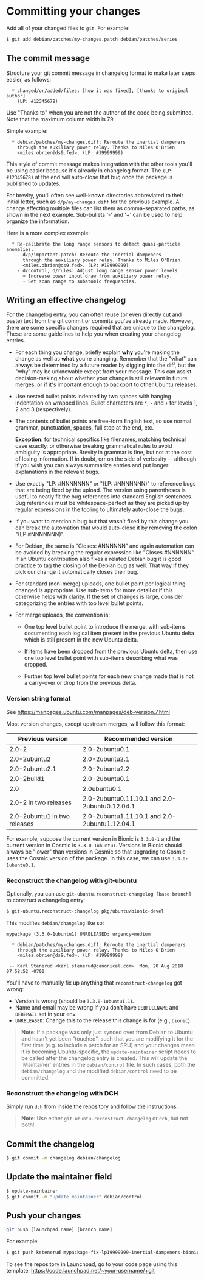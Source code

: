 # Committing your changes

Add all of your changed files to `git`. For example:

```bash
$ git add debian/patches/my-changes.patch debian/patches/series
```

## The commit message

Structure your git commit message in changelog format to make later steps
easier, as follows:

```text
  * changed/or/added/files: [how it was fixed], [thanks to original author]
    (LP: #12345678)
```

Use "Thanks to" when you are not the author of the code being submitted. Note
that the maximum column width is 79.

Simple example:

```text
  * debian/patches/my-changes.diff: Reroute the inertial dampeners
    through the auxiliary power relay. Thanks to Miles O'Brien
    <miles.obrien@ds9.fed>. (LP: #19999999)
```

This style of commit message makes integration with the other tools you'll be
using easier because it's already in changelog format. The `(LP: #12345678)` at
the end will auto-close that bug once the package is published to updates.

For brevity, you'll often see well-known directories abbreviated to their
initial letter, such as `d/p/my-changes.diff` for the previous example. A
change affecting multiple files can list them as comma-separated paths, as
shown in the next example. Sub-bullets '-' and '+' can be used to help organize
the information.

Here is a more complex example:

```text
  * Re-calibrate the long range sensors to detect quasi-particle anomalies.
    - d/p/important.patch: Reroute the inertial dampeners
      through the auxiliary power relay. Thanks to Miles O'Brien
      <miles.obrien@ds9.fed>. (LP: #19999999)
    - d/control, d/rules: Adjust long range sensor power levels
      + Increase power input draw from auxiliary power relay.
      + Set scan range to subatomic frequencies.
```


## Writing an effective changelog

For the changelog entry, you can often reuse (or even directly cut and paste)
text from the git commit or commits you've already made. However, there are
some specific changes required that are unique to the changelog. These are some
guidelines to help you when creating your changelog entries.

* For each thing you change, briefly explain **why** you're making the change as
  well as **what** you're changing. Remember that the "what" can always be
  determined by a future reader by digging into the diff, but the "why" may be
  unknowable except from your message. This can assist decision-making about
  whether your change is still relevant in future merges, or if it's important
  enough to backport to other Ubuntu releases.

* Use nested bullet points indented by two spaces with hanging indentation on
  wrapped lines. Bullet characters are `*`, `-` and `+` for levels 1, 2 and 3 
  (respectively).

* The contents of bullet points are free-form English text, so use normal
  grammar, punctuation, spaces, full stop at the end, etc.
  
  **Exception**: for technical specifics like filenames, matching technical
  case exactly, or otherwise breaking grammatical rules to avoid ambiguity is
  appropriate. Brevity in grammar is fine, but not at the cost of losing
  information. If in doubt, err on the side of verbosity -- although if you
  wish you can always summarize entries and put longer explanations in the
  relevant bugs.

* Use exactly "LP: #NNNNNNN" or "(LP: #NNNNNNN)" to reference bugs that are
  being fixed by the upload. The version using parentheses is useful to neatly
  fit the bug references into standard English sentences. Bug references must
  be whitespace-perfect as they are picked up by regular expressions in the
  tooling to ultimately auto-close the bugs.

* If you want to mention a bug but that wasn’t fixed by this change you can
  break the automation that would auto-close it by removing the colon
  "(LP #NNNNNNN)".

* For Debian, the same is “Closes: #NNNNNN” and again automation can be
  avoided by breaking the regular expression like "Closes #NNNNNN". If an
  Ubuntu contribution also fixes a related Debian bug it is good practice to
  tag the closing of the Debian bug as well. That way if they pick our change
  it automatically closes their bug.

* For standard (non-merge) uploads, one bullet point per logical thing changed
  is appropriate. Use sub-items for more detail or if this otherwise helps
  with clarity. If the set of changes is large, consider categorizing the
  entries with top level bullet points.

* For merge uploads, the convention is:

  - One top level bullet point to introduce the merge, with sub-items
    documenting each logical item present in the previous Ubuntu delta which
    is still present in the new Ubuntu delta.

  - If items have been dropped from the previous Ubuntu delta, then use one top
    level bullet point with sub-items describing what was dropped.

  - Further top level bullet points for each new change made that is not a
    carry-over or drop from the previous delta.


### Version string format

See https://manpages.ubuntu.com/manpages/deb-version.7.html

Most version changes, except upstream merges, will follow this format:

| Previous version             | Recommended version                           |
| ---------------------------- | --------------------------------------------- |
| 2.0-2                        | 2.0-2ubuntu0.1                                |
| 2.0-2ubuntu2                 | 2.0-2ubuntu2.1                                |
| 2.0-2ubuntu2.1               | 2.0-2ubuntu2.2                                |
| 2.0-2build1                  | 2.0-2ubuntu0.1                                |
| 2.0                          | 2.0ubuntu0.1                                  |
| 2.0-2 in two releases        | 2.0-2ubuntu0.11.10.1 and 2.0-2ubuntu0.12.04.1 |
| 2.0-2ubuntu1 in two releases | 2.0-2ubuntu1.11.10.1 and 2.0-2ubuntu1.12.04.1 |

For example, suppose the current version in Bionic is `3.3.0-1` and the current
version in Cosmic is `3.3.0-1ubuntu1`. Versions in Bionic should always be
"lower" than versions in Cosmic so that upgrading to Cosmic uses the Cosmic
version of the package. In this case, we can use `3.3.0-1ubuntu0.1`.


### Reconstruct the changelog with git-ubuntu

Optionally, you can use `git-ubuntu.reconstruct-changelog [base branch]` to construct a changelog entry:

```bash
$ git-ubuntu.reconstruct-changelog pkg/ubuntu/bionic-devel
```

This modifies `debian/changelog` like so:

```text
mypackage (3.3.0-1ubuntu1) UNRELEASED; urgency=medium

  * debian/patches/my-changes.diff: Reroute the inertial dampeners
    through the auxiliary power relay. Thanks to Miles O'Brien
    <miles.obrien@ds9.fed>. (LP: #19999999)

 -- Karl Stenerud <karl.stenerud@canonical.com>  Mon, 20 Aug 2018 07:58:52 -0700
```

You'll have to manually fix up anything that `reconstruct-changelog` got wrong:

* Version is wrong (should be `3.3.0-1ubuntu1.1`).
* Name and email may be wrong if you don't have `DEBFULLNAME` and `DEBEMAIL`
  set in your env.
* `UNRELEASED`: Change this to the release this change is for (e.g., `bionic`).

> **Note**:
> If a package was only just synced over from Debian to Ubuntu and hasn't yet
> been "touched", such that you are modifying it for the first time (e.g. to
> include a patch for an SRU) and your changes mean it is becoming
> Ubuntu-specific, the `update-maintainer` script needs to be called after the
> changelog entry is created. This will update the 'Maintainer' entries in the
> `debian/control` file. In such cases, both the `debian/changelog` and the
> modified `debian/control` need to be committed. 


### Reconstruct the changelog with DCH

Simply run `dch` from inside the repository and follow the instructions.

> **Note**:
> Use either `git-ubuntu.reconstruct-changelog` or `dch`, but not both!


## Commit the changelog

```bash
$ git commit -m changelog debian/changelog
```


## Update the maintainer field


```bash
$ update-maintainer
$ git commit -m "Update maintainer" debian/control
```


## Push your changes

```bash
git push [launchpad name] [branch name]
```

For example:

```bash
$ git push kstenerud mypackage-fix-lp19999999-inertial-dampeners-bionic
```

To see the repository in Launchpad, go to your code page using this template:
https://code.launchpad.net/~your-username/+git
